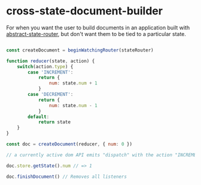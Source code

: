 # cross-state-document-builder

For when you want the user to build documents in an application built with [abstract-state-router](https://github.com/TehShrike/abstract-state-router), but don't want them to be tied to a particular state.

```js

const createDocument = beginWatchingRouter(stateRouter)

function reducer(state, action) {
	switch(action.type) {
		case 'INCREMENT':
			return {
				num: state.num + 1
			}
		case 'DECREMENT':
			return {
				num: state.num - 1
			}
		default:
			return state
	}
}

const doc = createDocument(reducer, { num: 0 })

// a currently active dom API emits "dispatch" with the action "INCREMENT"

doc.store.getState().num // => 1

doc.finishDocument() // Removes all listeners

```
